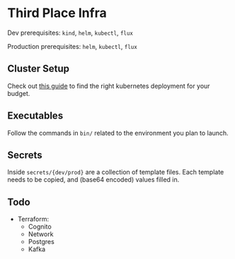 # Third Place Infra

Dev prerequisites: `kind`, `helm`, `kubectl`, `flux`

Production prerequisites: `helm`, `kubectl`, `flux`

## Cluster Setup 

Check out [this guide](https://github.com/Neutrollized/free-tier-gke) to find the right kubernetes deployment for your budget.

## Executables

Follow the commands in `bin/` related to the environment you plan to launch.

## Secrets

Inside `secrets/{dev/prod}` are a collection of template files. Each template needs to be copied, and (base64 encoded) values filled in.

## Todo

* Terraform:
  * Cognito
  * Network
  * Postgres
  * Kafka
